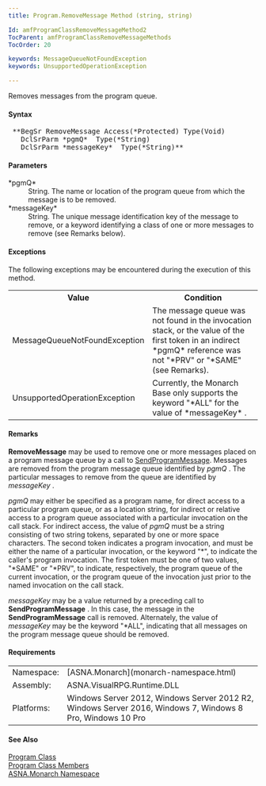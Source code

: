 ```yaml
---
title: Program.RemoveMessage Method (string, string)

Id: amfProgramClassRemoveMessageMethod2
TocParent: amfProgramClassRemoveMessageMethods
TocOrder: 20

keywords: MessageQueueNotFoundException
keywords: UnsupportedOperationException

---
```


Removes messages from the program queue.

#### Syntax
<pre class="prettyprint"> **BegSr RemoveMessage Access(*Protected) Type(Void)
   DclSrParm *pgmQ*  Type(*String)
   DclSrParm *messageKey*  Type(*String)** </pre>

#### Parameters
<dl>
        <dt>
 *pgmQ* 
        </dt>
        <dd>String. The name or location of the program queue from
        which the message is to be removed.</dd>
        <dt>
 *messageKey* 
        </dt>
        <dd>String. The unique message identification key of the
        message to remove, or a keyword identifying a class of one
        or more messages to remove (see Remarks below).</dd>
</dl>

#### Exceptions
The following exceptions may be encountered during the execution of this method.
<table class="mytable" cellspacing="0" cellpadding="4" width="90%">
          <colgroup>
            <col width="30%" />
            <col width="50%" />
          </colgroup>
          <tr>
            <th>Value</th>
            <th>Condition</th>
          </tr>
          <tr>
            <td>            MessageQueueNotFoundException</td>
            <td>The message queue was not
            found in the invocation stack, or the value of the
            first token in an indirect 
 *pgmQ*  reference was not "*PRV" or
            "*SAME" (see Remarks).</td>
          </tr>
          <tr>
            <td>            UnsupportedOperationException</td>
            <td>Currently, the Monarch
            Base only supports the keyword "*ALL"
            for the value of 
 *messageKey* .</td>
          </tr>
</table>

#### Remarks
**RemoveMessage** may be used to remove one or more messages placed on a program message queue by a call to [ SendProgramMessage](program-class-end-program-message-methods.html). Messages are removed from the program message queue identified by *pgmQ* . The particular messages to remove from the queue are identified by *messageKey* . 

*pgmQ* may either be specified as a program name, for direct access to a particular program queue, or as a location string, for indirect or relative access to a program queue associated with a particular invocation on the call stack. For indirect access, the value of *pgmQ* must be a string consisting of two string tokens, separated by one or more space characters. The second token indicates a program invocation, and must be either the name of a particular invocation, or the keyword "*", to indicate the caller's program invocation. The first token must be one of two values, "*SAME" or "*PRV", to indicate, respectively, the program queue of the current invocation, or the program queue of the invocation just prior to the named invocation on the call stack.

*messageKey* may be a value returned by a preceding call to **SendProgramMessage** . In this case, the message in the **SendProgramMessage** call is removed. Alternately, the value of *messageKey* may be the keyword "*ALL", indicating that all messages on the program message queue should be removed.
<!-- start -->

#### Requirements
<table class="dttable" cellspacing="0" cellpadding="4" width="60%">
           <colgroup>
            <col width="15%" style="font-weight:bold" />
            <col width="85%" />
          </colgroup>
          <tr>
            <td>Namespace:</td>
            <td>[ASNA.Monarch](monarch-namespace.html)</td>
          </tr>
          <tr>
            <td>Assembly:</td>
            <td>ASNA.VisualRPG.Runtime.DLL</td>
          </tr>
         <tr>
            <td>Platforms:</td>
            <td> Windows Server 2012, Windows Server 2012 R2, Windows Server 2016, Windows 7, Windows 8 Pro, Windows 10 Pro</td>
         </tr>
</table>

#### See Also
[Program Class](program-class.html) <br /> [Program Class Members](program-class-members.html) <br /> [ASNA.Monarch Namespace](monarch-namespace.html) 
